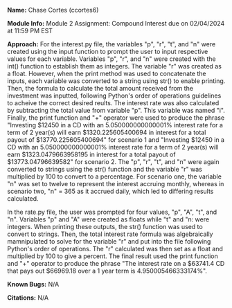 **Name:** Chase Cortes (ccortes6)

**Module Info:** Module 2 Assignment: Compound Interest due on 02/04/2024 at 11:59 PM EST

**Approach:** For the interest.py file, the variables "p", "r", "t", and "n" were created using the input function to prompt the user to input respective values for each variable. Variables "p", "r", and "n" were created with the int() function to establish them as integers. The variable "r" was created as a float. However, when the print method was used to concatenate the inputs, each variable was converted to a string using str() to enable printing. Then, the formula to calculate the total amount received from the investment was inputted, following Python's order of operations guidelines to acheive the correct desired reults. The interest rate was also calculated by subtracting the total value from variable "p". This variable was named "i". Finally, the print function and "+" operator were used to produce the phrase "Investing $12450 in a CD with an 5.050000000000001% interest rate for a term of 2 year(s) will earn $1320.225605400694 in interest for a total payout of $13770.225605400694" for scenario 1 and "Investing $12450 in a CD with an 5.050000000000001% interest rate for a term of 2 year(s) will earn $1323.0479663958195 in interest for a total payout of $13773.04796639582" for scenario 2. The "p", "r", "t", and "n" were again converted to strings using the str() function and the variable "r" was multiplied by 100 to convert to a percentage. For scenario one, the variable "n" was set to twelve to represent the interest accruing monthly, whereas in scenario two, "n" = 365 as it accrued daily, which led to differing results calculated. 

In the rate.py file, the user was prompted for four values, "p", "A", "t", and "n". Variables "p" and "A" were created as floats while "t" and "n: were integers. When printing these outputs, the str() function was used to convert to strings. Then, the total interest rate formula was algebraically mamnipulated to solve for the variable "r" and put into the file following Python's order of operations. The "r" calculated was then set as a float and multiplied by 100 to give a percent. The final result used the print function and "+" operator to produce the phrase "The interest rate on a $63741.4 CD that pays out $66969.18 over a 1 year term is 4.950005466333174%".

**Known Bugs:** N/A

**Citations:** N/A
